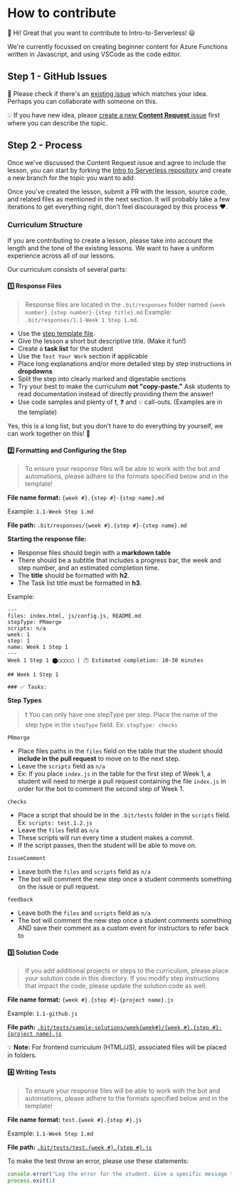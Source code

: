 # How to contribute

👋 Hi! Great that you want to contribute to Intro-to-Serverless! 😃

We're currently focussed on creating beginner content for Azure Functions written in Javascript, and using VSCode as the code editor.

## Step 1 - GitHub Issues

🔎 Please check if there's an [existing issue](https://github.com/bitprj/Intro-To-Serverless/issues) which matches your idea. Perhaps you can collaborate with someone on this.

💡 If you have  new idea, please [create a new __Content Request__ issue](https://github.com/bitprj/Intro-To-Serverless/issues/new) first where you can describe the topic.

## Step 2 - Process

Once we've discussed the Content Request issue and agree to include the lesson, you can start by forking the [Intro to Serverless repository](https://github.com/bitprj/Intro-To-Serverless) and create a new branch for the topic you want to add

Once you've created the lesson, submit a PR with the lesson, source code, and related files as mentioned in the next section. It will probably take a few iterations to get everything right, don't feel discouraged by this process ♥.

### Curriculum Structure

If you are contributing to create a lesson, please take into account the length and the tone of the existing lessons. We want to have a uniform experience across all of our lessons.

Our curriculum consists of several parts:

#### :one: Response Files
> Response files are located in the `.bit/responses` folder named `{week number}.{step number}-{step title}.md` Example: `.bit/responses/1.1-Week 1 Step 1.md`.
- Use the [step template file](.bit/step-template.md).
- Give the lesson a short but descriptive title. (Make it fun!)
- Create a **task list** for the student
- Use the `Test Your Work` section if applicable
- Place long explanations and/or more detailed step by step instructions in **dropdowns**
- Split the step into clearly marked and digestable sections
- Try your best to make the curriculum **not "copy-paste."** Ask students to read documentation instead of directly providing them the answer!
- Use code samples and plenty of :exclamation:, :question: and :bulb: call-outs. (Examples are in the template)

Yes, this is a long list, but you don't have to do everything by yourself, we can work together on this! 💪

#### :two: Formatting and Configuring the Step
> To ensure your response files will be able to work with the bot and automations, please adhere to the formats specified below and in the template!

**File name format:** `{week #}.{step #}-{step name}.md`

Example: `1.1-Week Step 1.md`

**File path:** `.bit/responses/{week #}.{step #}-{step name}.md`

**Starting the response file:**

* Response files should begin with a **markdown table**
* There should be a subtitle that includes a progress bar, the week and step number, and an estimated completion time.
* The **title** should be formatted with **h2**.
* The Task list title must be formatted in **h3**.

Example:
```
---
files: index.html, js/config.js, README.md
stepType: PRmerge
scripts: n/a
week: 1
step: 1
name: Week 1 Step 1
---
Week 1 Step 1 ⬤◯◯◯◯◯ | 🕐 Estimated completion: 10-30 minutes

## Week 1 Step 1

### ✅ Tasks:
```

**Step Types**
> :exclamation: You can only have one stepType per step. Place the name of the step type in the `stepType` field. Ex: `stepType: checks`

`PRmerge`
  * Place files paths in the `files` field on the table that the student should **include in the pull request** to move on to the next step.
  * Leave the `scripts` field as `n/a`
  * Ex: If you place `index.js` in the table for the first step of Week 1, a student will need to merge a pull request containing the file `index.js` in order for the bot to comment the second step of Week 1.

`checks`
  * Place a script that should be in the `.bit/tests` folder in the `scripts` field. Ex: `scripts: test.1.2.js`
  * Leave the `files` field as `n/a`
  * These scripts will run every time a student makes a commit.
  * If the script passes, then the student will be able to move on.

`IssueComment`
  * Leave both the `files` and `scripts` field as `n/a`
  * The bot will comment the new step once a student comments something on the issue or pull request.

`feedback`
  * Leave both the `files` and `scripts` field as `n/a`
  * The bot will comment the new step once a student comments something AND save their comment as a custom event for instructors to refer back to

#### :three: Solution Code
> If you add additional projects or steps to the curriculum, please place your solution code in this directory. If you modify step instructions that impact the code, please update the solution code as well.

**File name format:** `{week #}.{step #}-{project name}.js`

Example: `1.1-github.js`

**File path:** [`.bit/tests/sample-solutions/week{week#}/{week #}.{step #}-{project name}.js`](.bit/tests/sample-solutions)

:bulb: **Note:** For frontend curriculum (HTML/JS), associated files will be placed in folders.
#### :four: Writing Tests
> To ensure your response files will be able to work with the bot and automations, please adhere to the formats specified below and in the template!

**File name format:** `test.{week #}.{step #}.js`

Example: `1.1-Week Step 1.md`

**File path:** [`.bit/tests/test.{week #}.{step #}.js`](.bit/tests)

To make the test throw an error, please use these statements:

```js
console.error("Log the error for the student. Give a specific message that will be helpful!")
process.exit(1)
```